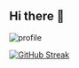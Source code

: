 ## Hi there 👋

![profile](https://user-images.githubusercontent.com/88697142/211988461-8e0ab737-07a3-4dae-8a33-97289afb045b.png)

[![GitHub Streak](https://streak-stats.demolab.com/?Agatha-Prjkt/=DenverCoder1&theme=dark)](https://git.io/streak-stats)
